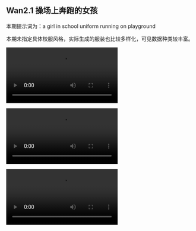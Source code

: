 ## Wan2.1 操场上奔跑的女孩

本期提示词为：a girl in school uniform running on playground

本期未指定具体校服风格，实际生成的服装也比较多样化，可见数据种类较丰富。

<video src="https://github.com/Willian7004/media-blog/blob/main/files/202506/2025060808/Wan2.1_00002.mp4?raw=true" controls style="max-width: 100%;"></video>

<video src="https://github.com/Willian7004/media-blog/blob/main/files/202506/2025060808/Wan2.1_00003.mp4?raw=true" controls style="max-width: 100%;"></video>

<video src="https://github.com/Willian7004/media-blog/blob/main/files/202506/2025060808/Wan2.1_00004.mp4?raw=true" controls style="max-width: 100%;"></video>